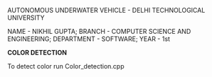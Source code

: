 AUTONOMOUS UNDERWATER VEHICLE - DELHI TECHNOLOGICAL UNIVERSITY 

NAME - NIKHIL GUPTA;
BRANCH - COMPUTER SCIENCE AND ENGINEERING;
DEPARTMENT - SOFTWARE;
YEAR - 1st



**COLOR DETECTION**

To detect color run Color_detection.cpp 




